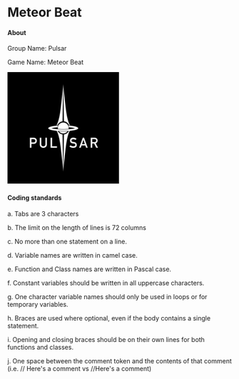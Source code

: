 # Meteor Beat

#### About

Group Name: Pulsar

Game Name: Meteor Beat

<img src="https://github.com/mini-eggs/MeteorBeat/blob/master/docs/group-logo.jpg?raw=true" data-canonical-src="https://github.com/mini-eggs/MeteorBeat/blob/master/docs/group-logo.jpg?raw=true" width="250" />


#### Coding standards

a. Tabs are 3 characters

b. The limit on the length of lines is 72 columns

c. No more than one statement on a line.

d. Variable names are written in camel case.

e. Function and Class names are written in Pascal case.

f. Constant variables should be written in all uppercase characters. 

g. One character variable names should only be used in loops or for temporary variables.

h. Braces are used where optional, even if the body contains a single statement.

i. Opening and closing braces should be on their own lines for both functions and classes.

j. One space between the comment token and the contents of that comment (i.e. // Here's a comment vs //Here's a comment)



